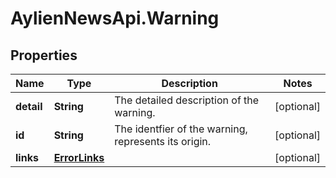 # AylienNewsApi.Warning

## Properties

Name | Type | Description | Notes
------------ | ------------- | ------------- | -------------
**detail** | **String** | The detailed description of the warning. | [optional] 
**id** | **String** | The identfier of the warning, represents its origin. | [optional] 
**links** | [**ErrorLinks**](ErrorLinks.md) |  | [optional] 


